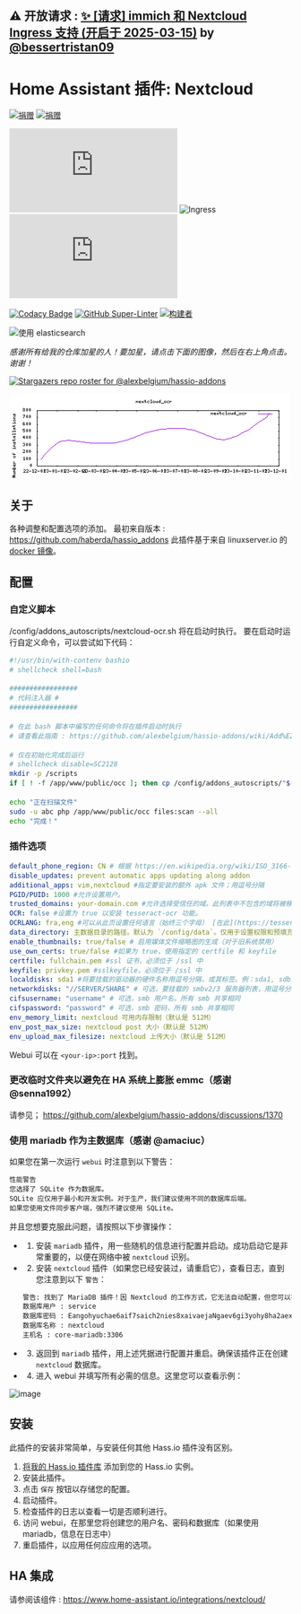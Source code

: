 ## &#9888; 开放请求 : [✨ [请求] immich 和 Nextcloud Ingress 支持 (开启于 2025-03-15)](https://github.com/alexbelgium/hassio-addons/issues/1812) by [@bessertristan09](https://github.com/bessertristan09)
# Home Assistant 插件: Nextcloud

[![捐赠][donation-badge]](https://www.buymeacoffee.com/alexbelgium)
[![捐赠][paypal-badge]](https://www.paypal.com/donate/?hosted_button_id=DZFULJZTP3UQA)

![版本](https://img.shields.io/badge/dynamic/json?label=版本&query=%24.version&url=https%3A%2F%2Fraw.githubusercontent.com%2Falexbelgium%2Fhassio-addons%2Fmaster%2Fnextcloud%2Fconfig.json)
![Ingress](https://img.shields.io/badge/dynamic/json?label=Ingress&query=%24.ingress&url=https%3A%2F%2Fraw.githubusercontent.com%2Falexbelgium%2Fhassio-addons%2Fmaster%2Fnextcloud%2Fconfig.json)
![架构](https://img.shields.io/badge/dynamic/json?color=success&label=架构&query=%24.arch&url=https%3A%2F%2Fraw.githubusercontent.com%2Falexbelgium%2Fhassio-addons%2Fmaster%2Fnextcloud%2Fconfig.json)

[![Codacy Badge](https://app.codacy.com/project/badge/Grade/9c6cf10bdbba45ecb202d7f579b5be0e)](https://www.codacy.com/gh/alexbelgium/hassio-addons/dashboard?utm_source=github.com&utm_medium=referral&utm_content=alexbelgium/hassio-addons&utm_campaign=Badge_Grade)
[![GitHub Super-Linter](https://img.shields.io/github/actions/workflow/status/alexbelgium/hassio-addons/weekly-supelinter.yaml?label=代码%20检查)](https://github.com/alexbelgium/hassio-addons/actions/workflows/weekly-supelinter.yaml)
[![构建者](https://img.shields.io/github/actions/workflow/status/alexbelgium/hassio-addons/onpush_builder.yaml?label=构建者)](https://github.com/alexbelgium/hassio-addons/actions/workflows/onpush_builder.yaml)

[donation-badge]: https://img.shields.io/badge/Buy%20me%20a%20coffee%20(no%20paypal)-%23d32f2f?logo=buy-me-a-coffee&style=flat&logoColor=white
[paypal-badge]: https://img.shields.io/badge/Buy%20me%20a%20coffee%20with%20Paypal-0070BA?logo=paypal&style=flat&logoColor=white

![使用 elasticsearch][elasticsearch-shield]

_感谢所有给我的仓库加星的人！要加星，请点击下面的图像，然后在右上角点击。谢谢！_

[![Stargazers repo roster for @alexbelgium/hassio-addons](https://raw.githubusercontent.com/alexbelgium/hassio-addons/master/.github/stars2.svg)](https://github.com/alexbelgium/hassio-addons/stargazers)

![下载演变](https://raw.githubusercontent.com/alexbelgium/hassio-addons/master/nextcloud/stats.png)

## 关于

各种调整和配置选项的添加。
最初来自版本 : https://github.com/haberda/hassio_addons
此插件基于来自 linuxserver.io 的 [docker 镜像](https://github.com/linuxserver/docker-nextcloud)。

## 配置

### 自定义脚本

/config/addons_autoscripts/nextcloud-ocr.sh 将在启动时执行。
要在启动时运行自定义命令，可以尝试如下代码：
```bash
#!/usr/bin/with-contenv bashio
# shellcheck shell=bash

#################
# 代码注入器 #
#################

# 在此 bash 脚本中编写的任何命令将在插件启动时执行
# 请查看此指南 : https://github.com/alexbelgium/hassio-addons/wiki/Add%E2%80%90ons-feature-:-customisation

# 仅在初始化完成后运行
# shellcheck disable=SC2128
mkdir -p /scripts
if [ ! -f /app/www/public/occ ]; then cp /config/addons_autoscripts/"$(basename "${BASH_SOURCE}")" /scripts/ && exit 0; fi

echo "正在扫描文件"
sudo -u abc php /app/www/public/occ files:scan --all
echo "完成！"
```

### 插件选项

```yaml
default_phone_region: CN # 根据 https://en.wikipedia.org/wiki/ISO_3166-1_alpha-2#Officially_assigned_code_elements 定义默认电话区域
disable_updates: prevent automatic apps updating along addon
additional_apps: vim,nextcloud #指定要安装的额外 apk 文件；用逗号分隔
PGID/PUID: 1000 #允许设置用户。
trusted_domains: your-domain.com #允许选择受信任的域。此列表中不包含的域将被移除，除了在初始配置中使用的第一个域。
OCR: false #设置为 true 以安装 tesseract-ocr 功能。
OCRLANG: fra,eng #可以从此页设置任何语言（始终三个字母） [在此](https://tesseract-ocr.github.io/tessdoc/Data-Files#data-files-for-version-400-november-29-2016)。
data_directory: 主数据目录的路径。默认为 `/config/data`。仅用于设置权限和预填充初始安装模板。初始安装完成后不能更改。
enable_thumbnails: true/false # 启用媒体文件缩略图的生成（对于旧系统禁用）
use_own_certs: true/false #如果为 true，使用指定的 certfile 和 keyfile
certfile: fullchain.pem #ssl 证书，必须位于 /ssl 中
keyfile: privkey.pem #sslkeyfile，必须位于 /ssl 中
localdisks: sda1 #将要挂载的驱动器的硬件名称用逗号分隔，或其标签。例：sda1, sdb1, MYNAS...
networkdisks: "//SERVER/SHARE" # 可选，要挂载的 smbv2/3 服务器列表，用逗号分隔
cifsusername: "username" # 可选，smb 用户名，所有 smb 共享相同
cifspassword: "password" # 可选，smb 密码，所有 smb 共享相同
env_memory_limit: nextcloud 可用内存限制（默认是 512M）
env_post_max_size: nextcloud post 大小（默认是 512M）
env_upload_max_filesize: nextcloud 上传大小（默认是 512M）
```

Webui 可以在 `<your-ip>:port` 找到。

### 更改临时文件夹以避免在 HA 系统上膨胀 emmc（感谢 @senna1992）

请参见； https://github.com/alexbelgium/hassio-addons/discussions/1370

### 使用 mariadb 作为主数据库（感谢 @amaciuc）

如果您在第一次运行 `webui` 时注意到以下警告：

```bash
性能警告
您选择了 SQLite 作为数据库。
SQLite 应仅用于最小和开发实例。对于生产，我们建议使用不同的数据库后端。
如果您使用文件同步客户端，强烈不建议使用 SQLite。
```

并且您想要克服此问题，请按照以下步骤操作：

- 1. 安装 `mariadb` 插件，用一些随机的信息进行配置并启动。成功启动它是非常重要的，以便在网络中被 `nextcloud` 识别。
- 2. 安装 `nextcloud` 插件（如果您已经安装过，请重启它），查看日志，直到您注意到以下 `警告`：

  ```bash
  警告: 找到了 MariaDB 插件！因 Nextcloud 的工作方式，它无法自动配置，但您可以在首次运行 Web UI 时手动配置它，使用以下值：
  数据库用户 : service
  数据库密码 : Eangohyuchae6aif7saich2nies8xaivaejaNgaev6gi3yohy8ha2aexaetei6oh
  数据库名称 : nextcloud
  主机名 : core-mariadb:3306
  ```

- 3. 返回到 `mariadb` 插件，用上述凭据进行配置并重启。确保该插件正在创建 `nextcloud` 数据库。
- 4. 进入 webui 并填写所有必需的信息。这里您可以查看示例：

![image](https://user-images.githubusercontent.com/19391765/207888717-50b43002-a5e2-4782-b5c9-1f582309df2b.png)

## 安装

此插件的安装非常简单，与安装任何其他 Hass.io 插件没有区别。

1. [将我的 Hass.io 插件库][repository] 添加到您的 Hass.io 实例。
1. 安装此插件。
1. 点击 `保存` 按钮以存储您的配置。
1. 启动插件。
1. 检查插件的日志以查看一切是否顺利进行。
1. 访问 webui，在那里您将创建您的用户名、密码和数据库（如果使用 mariadb，信息在日志中）
1. 重启插件，以应用任何应应用的选项。

## HA 集成

请参阅该组件 : https://www.home-assistant.io/integrations/nextcloud/

[repository]: https://github.com/alexbelgium/hassio-addons
[elasticsearch-shield]: https://img.shields.io/badge/Elasticsearch-optional-blue.svg?logo=elasticsearch